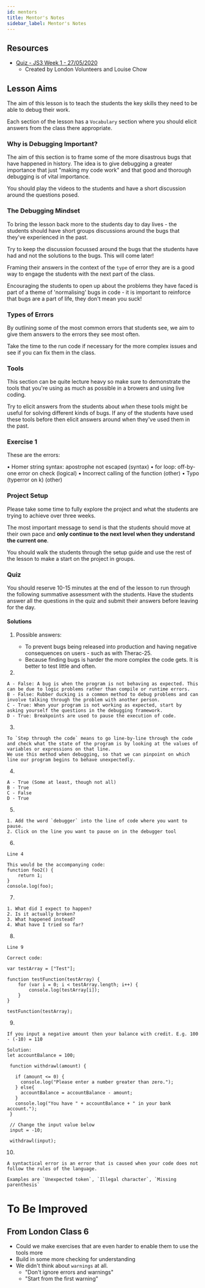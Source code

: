 ```yaml
---
id: mentors
title: Mentor's Notes
sidebar_label: Mentor's Notes
---
```


## Resources

- [Quiz - JS3 Week 1 - 27/05/2020](https://docs.google.com/forms/d/e/1FAIpQLScYHmS7LOfI4ML3z2axEpZd2Zgvbe-9FBB5rsWoqqMcw2u6SA/viewform)
  - Created by London Volunteers and Louise Chow

## Lesson Aims

The aim of this lesson is to teach the students the key skills they need to be able to debug their work.

Each section of the lesson has a `Vocabulary` section where you should elicit answers from the class there appropriate.

### Why is Debugging Important?

The aim of this section is to frame some of the more disastrous bugs that have happened in history. The idea is to give debugging a greater importance that just "making my code work" and that good and thorough debugging is of vital importance.

You should play the videos to the students and have a short discussion around the questions posed.

### The Debugging Mindset

To bring the lesson back more to the students day to day lives - the students should have short groups discussions around the bugs that they've experienced in the past.

Try to keep the discussion focussed around the bugs that the students have had and not the solutions to the bugs. This will come later!

Framing their answers in the context of the `type` of error they are is a good way to engage the students with the next part of the class.

Encouraging the students to open up about the problems they have faced is part of a theme of 'normalising' bugs in code - it is important to reinforce that bugs are a part of life, they don't mean you suck!

### Types of Errors

By outlining some of the most common errors that students see, we aim to give them answers to the errors they see most often.

Take the time to the run code if necessary for the more complex issues and see if you can fix them in the class.

### Tools

This section can be quite lecture heavy so make sure to demonstrate the tools that you're using as much as possible in a browers and using live coding.

Try to elicit answers from the students about _when_ these tools might be useful for solving different kinds of bugs. If any of the students have used these tools before then elicit answers around when they've used them in the past.

### Exercise 1

These are the errors:

• Homer string syntax: apostrophe not escaped (syntax)
• for loop: off-by-one error on check (logical)
• Incorrect calling of the function (other)
• Typo (typerror on k) (other)

### Project Setup

Please take some time to fully explore the project and what the students are trying to achieve over three weeks.

The most important message to send is that the students should move at their own pace and **only continue to the next level when they understand the current one**.

You should walk the students through the setup guide and use the rest of the lesson to make a start on the project in groups.

### Quiz

You should reserve 10-15 minutes at the end of the lesson to run through the following summative assessment with the students. Have the students answer all the questions in the quiz and submit their answers before leaving for the day.

#### Solutions

1. Possible answers:


    - To prevent bugs being released into production and having negative consequences on users - such as with Therac-25.
    - Because finding bugs is harder the more complex the code gets. It is better to test little and often.

2.

    A - False: A bug is when the program is not behaving as expected. This can be due to logic problems rather than compile or runtime errors.
    B - False: Rubber ducking is a common method to debug problems and can involve talking through the problem with another person.
    C - True: When your program is not working as expected, start by asking yourself the questions in the debugging framework.
    D - True: Breakpoints are used to pause the execution of code.

3.

    To `Step through the code` means to go line-by-line through the code and check what the state of the program is by looking at the values of variables or expressions on that line.
    We use this method when debugging, so that we can pinpoint on which line our program begins to behave unexpectedly.

4.

    A - True (Some at least, though not all)
    B - True
    C - False
    D - True

5.

    1. Add the word `debugger` into the line of code where you want to pause.
    2. Click on the line you want to pause on in the debugger tool

6.

    Line 4

    This would be the accompanying code:
    function foo2() {
        return 1;
    }
    console.log(foo);

7.

    1. What did I expect to happen?
    2. Is it actually broken?
    3. What happened instead?
    4. What have I tried so far?

8.

    Line 9

    Correct code:

    var testArray = ["Test"];

    function testFunction(testArray) {
        for (var i = 0; i < testArray.length; i++) {
            console.log(testArray[i]);
        }
    }

    testFunction(testArray);

9.

    If you input a negative amount then your balance with credit. E.g. 100 - (-10) = 110

    Solution:
    let accountBalance = 100;

     function withdrawl(amount) {

       if (amount <= 0) {
         console.log("Please enter a number greater than zero.");
       } else{
         accountBalance = accountBalance - amount;
       }
       console.log("You have " + accountBalance + " in your bank account.");
     }

     // Change the input value below
     input = -10;

     withdrawl(input);

10.

    A syntactical error is an error that is caused when your code does not follow the rules of the language.

    Examples are `Unexpected token`, `Illegal character`, `Missing parenthesis`

# To Be Improved

## From London Class 6

- Could we make exercises that are even harder to enable them to use the tools more
- Build in some more checking for understanding
- We didn't think about `warnings` at all.
  - "Don't ignore errors and warnings"
  - "Start from the first warning"
